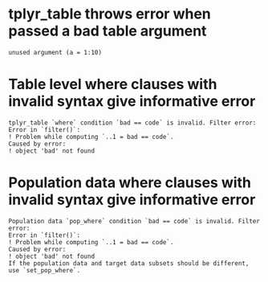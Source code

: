 # tplyr_table throws error when passed a bad table argument

    unused argument (a = 1:10)

# Table level where clauses with invalid syntax give informative error

    tplyr_table `where` condition `bad == code` is invalid. Filter error:
    Error in `filter()`:
    ! Problem while computing `..1 = bad == code`.
    Caused by error:
    ! object 'bad' not found
    

# Population data where clauses with invalid syntax give informative error

    Population data `pop_where` condition `bad == code` is invalid. Filter error:
    Error in `filter()`:
    ! Problem while computing `..1 = bad == code`.
    Caused by error:
    ! object 'bad' not found
    If the population data and target data subsets should be different, use `set_pop_where`.

